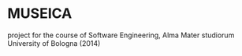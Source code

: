 MUSEICA
=======

project for the course of Software Engineering, Alma Mater studiorum University of Bologna (2014)
